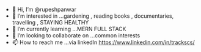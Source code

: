 - 👋 Hi, I’m @rupeshpanwar
- 👀 I’m interested in ...gardening , reading books , documentaries, travelling , STAYING HEALTHY
- 🌱 I’m currently learning ...MERN FULL STACK
- 💞️ I’m looking to collaborate on ...common interests
- 📫 How to reach me ...via linkedIn https://www.linkedin.com/in/trackscs/

<!---
rupeshpanwar/rupeshpanwar is a ✨ special ✨ repository because its `README.md` (this file) appears on your GitHub profile.
You can click the Preview link to take a look at your changes.
--->
